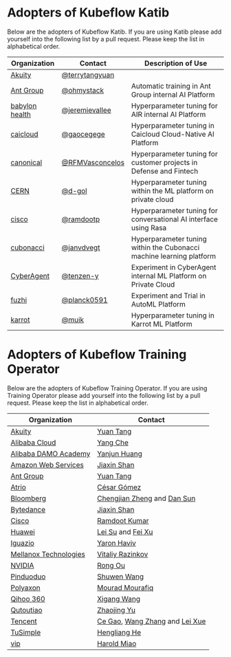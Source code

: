 # Adopters of Kubeflow Katib

Below are the adopters of Kubeflow Katib. If you are using Katib
please add yourself into the following list by a pull request.
Please keep the list in alphabetical order.

| Organization | Contact | Description of Use |
| ------------ | ------- |------------------- |
| [Akuity](https://akuity.io/) | [@terrytangyuan](https://github.com/terrytangyuan) |  |
| [Ant Group](https://www.antgroup.com/) | [@ohmystack](https://github.com/ohmystack) | Automatic training in Ant Group internal AI Platform |
| [babylon health](https://www.babylonhealth.com/) | [@jeremievallee](https://github.com/jeremievallee) | Hyperparameter tuning for AIR internal AI Platform |
| [caicloud](https://caicloud.io/) | [@gaocegege](https://github.com/gaocegege) | Hyperparameter tuning in Caicloud Cloud-Native AI Platform |
| [canonical](https://ubuntu.com/) | [@RFMVasconcelos](https://github.com/rfmvasconcelos) | Hyperparameter tuning for customer projects in Defense and Fintech |
| [CERN](https://home.cern/) | [@d-gol](https://github.com/d-gol) | Hyperparameter tuning within the ML platform on private cloud |
| [cisco](https://cisco.com/) | [@ramdootp](https://github.com/ramdootp) | Hyperparameter tuning for conversational AI interface using Rasa |
| [cubonacci](https://www.cubonacci.com) | [@janvdvegt](https://github.com/janvdvegt) | Hyperparameter tuning within the Cubonacci machine learning platform |
| [CyberAgent](https://www.cyberagent.co.jp/en/) | [@tenzen-y](https://github.com/tenzen-y) | Experiment in CyberAgent internal ML Platform on Private Cloud |
| [fuzhi](http://www.fuzhi.ai/) | [@planck0591](https://github.com/planck0591) | Experiment and Trial in AutoML Platform |
| [karrot](https://uk.karrotmarket.com/) | [@muik](https://github.com/muik) | Hyperparameter tuning in Karrot ML Platform |

# Adopters of Kubeflow Training Operator

Below are the adopters of Kubeflow Training Operator. If you are using
Training Operator please add yourself into the following list by a pull request.
Please keep the list in alphabetical order.

| Organization | Contact |
| ------------ | ------- |
| [Akuity](https://akuity.io/) | [Yuan Tang](https://github.com/terrytangyuan) |
| [Alibaba Cloud](https://us.alibabacloud.com/) | [Yang Che](https://github.com/cheyang) |
| [Alibaba DAMO Academy](https://damo.alibaba.com/) | [Yanjun Huang](https://damo.alibaba.com/about/) |
| [Amazon Web Services](https://aws.amazon.com/) | [Jiaxin Shan](https://github.com/Jeffwan) |
| [Ant Group](https://www.antgroup.com/) | [Yuan Tang](https://github.com/terrytangyuan) |
| [Atrio](https://www.atrio.io/) | [César Gómez](https://github.com/cesargomez) |
| [Bloomberg](https://www.bloomberg.com/) | [Chengjian Zheng](https://github.com/czheng94) and [Dan Sun](https://github.com/yuzisun) |
| [Bytedance](https://www.bytedance.com/) | [Jiaxin Shan](https://github.com/Jeffwan) |
| [Cisco](https://www.cisco.com/) | [Ramdoot Kumar](https://github.com/ramdootp) |
| [Huawei](https://www.huawei.com/) | [Lei Su](https://github.com/suleisl2000) and [Fei Xu](https://github.com/fisherxu) |
| [Iguazio](https://www.iguazio.com/) | [Yaron Haviv](https://github.com/yaronha) |
| [Mellanox Technologies](https://www.mellanox.com/) | [Vitaliy Razinkov](https://github.com/vtlrazin) |
| [NVIDIA](https://www.nvidia.com/) | [Rong Ou](https://github.com/rongou) |
| [Pinduoduo](https://en.pinduoduo.com/) | [Shuwen Wang](https://github.com/antshuwen) |
| [Polyaxon](https://polyaxon.com/) | [Mourad Mourafiq](https://github.com/mouradmourafiq) |
| [Qihoo 360](https://www.360.cn/) | [Xigang Wang](https://github.com/xigang) |
| [Qutoutiao](https://www.qutoutiao.net/) | [Zhaojing Yu](https://github.com/yuzhaojing) |
| [Tencent](http://tencent.com/en-us/) | [Ce Gao](https://github.com/gaocegege), [Wang Zhang](https://github.com/zw0610) and [Lei Xue](https://github.com/carmark)  |
| [TuSimple](https://www.tusimple.com/) | [Hengliang He](https://github.com/henglianghe) |
| [vip](https://www.vip.com/) | [Harold Miao](https://github.com/oikomi) |
